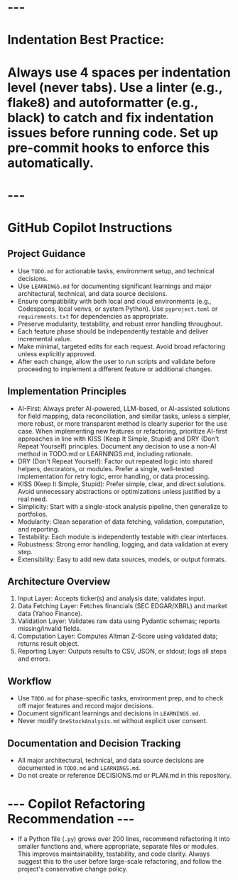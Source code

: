 # ---
# Indentation Best Practice:
# Always use 4 spaces per indentation level (never tabs). Use a linter (e.g., flake8) and autoformatter (e.g., black) to catch and fix indentation issues before running code. Set up pre-commit hooks to enforce this automatically.
# ---

# GitHub Copilot Instructions

## Project Guidance
- Use `TODO.md` for actionable tasks, environment setup, and technical decisions.
- Use `LEARNINGS.md` for documenting significant learnings and major architectural, technical, and data source decisions.
- Ensure compatibility with both local and cloud environments (e.g., Codespaces, local venvs, or system Python). Use `pyproject.toml` or `requirements.txt` for dependencies as appropriate.
- Preserve modularity, testability, and robust error handling throughout.
- Each feature phase should be independently testable and deliver incremental value.
- Make minimal, targeted edits for each request. Avoid broad refactoring unless explicitly approved.
- After each change, allow the user to run scripts and validate before proceeding to implement a different feature or additional changes.

## Implementation Principles
- AI-First: Always prefer AI-powered, LLM-based, or AI-assisted solutions for field mapping, data reconciliation, and similar tasks, unless a simpler, more robust, or more transparent method is clearly superior for the use case. When implementing new features or refactoring, prioritize AI-first approaches in line with KISS (Keep It Simple, Stupid) and DRY (Don't Repeat Yourself) principles. Document any decision to use a non-AI method in TODO.md or LEARNINGS.md, including rationale.
- DRY (Don't Repeat Yourself): Factor out repeated logic into shared helpers, decorators, or modules. Prefer a single, well-tested implementation for retry logic, error handling, or data processing.
- KISS (Keep It Simple, Stupid): Prefer simple, clear, and direct solutions. Avoid unnecessary abstractions or optimizations unless justified by a real need.
- Simplicity: Start with a single-stock analysis pipeline, then generalize to portfolios.
- Modularity: Clean separation of data fetching, validation, computation, and reporting.
- Testability: Each module is independently testable with clear interfaces.
- Robustness: Strong error handling, logging, and data validation at every step.
- Extensibility: Easy to add new data sources, models, or output formats.

## Architecture Overview
1. Input Layer: Accepts ticker(s) and analysis date; validates input.
2. Data Fetching Layer: Fetches financials (SEC EDGAR/XBRL) and market data (Yahoo Finance).
3. Validation Layer: Validates raw data using Pydantic schemas; reports missing/invalid fields.
4. Computation Layer: Computes Altman Z-Score using validated data; returns result object.
5. Reporting Layer: Outputs results to CSV, JSON, or stdout; logs all steps and errors.

## Workflow
- Use `TODO.md` for phase-specific tasks, environment prep, and to check off major features and record major decisions.
- Document significant learnings and decisions in `LEARNINGS.md`.
- Never modify `OneStockAnalysis.md` without explicit user consent.

## Documentation and Decision Tracking
- All major architectural, technical, and data source decisions are documented in `TODO.md` and `LEARNINGS.md`.
- Do not create or reference DECISIONS.md or PLAN.md in this repository.

# --- Copilot Refactoring Recommendation ---
- If a Python file (`.py`) grows over 200 lines, recommend refactoring it into smaller functions and, where appropriate, separate files or modules. This improves maintainability, testability, and code clarity. Always suggest this to the user before large-scale refactoring, and follow the project's conservative change policy.

